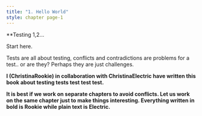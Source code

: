 ```yaml
---
title: "1. Hello World"
style: chapter page-1
---
```


**Testing 1,2...

Start here.

Tests are all about testing, conflicts and contradictions are problems for a test.. or are they? Perhaps they are just challenges.

**I (ChristinaRookie) in collaboration with ChristinaElectric have written this book about testing tests test test test.**

**It is best if we work on separate chapters to avoid conflicts. Let us work on the same chapter just to make things interesting. Everything written in bold is Rookie while plain text is Electric.**

